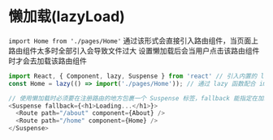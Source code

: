 # 懒加载(lazyLoad)

`import Home from './pages/Home'` 通过该形式会直接引入路由组件，当页面上路由组件太多时全部引入会导致文件过大
设置懒加载后会当用户点击该路由组件时才会去加载该路由组件

```javascript
import React, { Component, lazy, Suspense } from 'react' // 引入内置的 lazy 和 Suspense
const Home = lazy(() => import('./pages/Home')); // 通过 lazy 函数配合 import 动态加载路由组件(路由组件代码会被分开打包)

// 使用懒加载时必须要在注册路由的地方包裹一个 Suspense 标签，fallback 能指定在加载得到路由文件前显示一个自定义 loading 界面
<Suspense fallback={<h1>Loading...</h1>}> 
  <Route path="/about" component={About} />
  <Route path="/home" component={Home} />
</Suspense>
```
